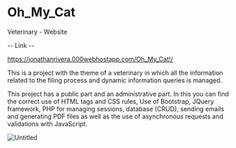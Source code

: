 # Oh_My_Cat
Veterinary - Website

-- Link --

https://jonathanrivera.000webhostapp.com/Oh_My_Cat!/

This is a project with the theme of a veterinary in which all the information related to the filing process and dynamic information queries is managed.

This project has a public part and an administrative part. In this you can find the correct use of HTML tags and CSS rules, Use of Bootstrap, JQuery framework, PHP for managing sessions, database (CRUD), sending emails and generating PDF files as well as the use of asynchronous requests and validations with JavaScript.
    
    
    
    

![Untitled](https://user-images.githubusercontent.com/96964349/186794879-2b9719cd-7b32-49a2-8b2f-07eed40a5558.png)

